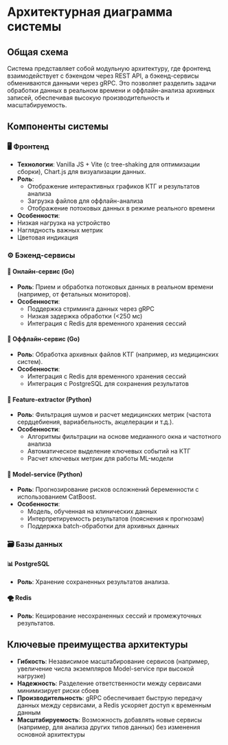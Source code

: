 # Архитектурная диаграмма системы

## Общая схема
Система представляет собой модульную архитектуру, где фронтенд взаимодействует с бэкендом через REST API, а бэкенд-сервисы обмениваются данными через gRPC. Это позволяет разделить задачи обработки данных в реальном времени и оффлайн-анализа архивных записей, обеспечивая высокую производительность и масштабируемость.

## Компоненты системы

### 🖥️ Фронтенд
- **Технологии**: Vanilla JS + Vite (с tree-shaking для оптимизации сборки), Chart.js для визуализации данных.
- **Роль**: 
  - Отображение интерактивных графиков КТГ и результатов анализа
  - Загрузка файлов для оффлайн-анализа
  - Отображение потоковых данных в режиме реального времени
- **Особенности**:
 - Низкая нагрузка на устройство
 - Наглядность важных метрик
 - Цветовая индикация

### ⚙️ Бэкенд-сервисы

#### 🚦 Онлайн-сервис (Go)
- **Роль**: Прием и обработка потоковых данных в реальном времени (например, от фетальных мониторов).
- **Особенности**:
  - Поддержка стриминга данных через gRPC
  - Низкая задержка обработки (<250 мс)
  - Интеграция с Redis для временного хранения сессий

#### 📁 Оффлайн-сервис (Go)
- **Роль**: Обработка архивных файлов КТГ (например, из медицинских систем).
- **Особенности**:
  - Интеграция с Redis для временного хранения сессий
  - Интеграция с PostgreSQL для сохранения результатов

#### 🧮 Feature-extractor (Python)
- **Роль**: Фильтрация шумов и расчет медицинских метрик (частота сердцебиения, вариабельность, акцелерации и т.д.).
- **Особенности**:
  - Алгоритмы фильтрации на основе медианного окна и частотного анализа
  - Автоматическое выделение ключевых событий на КТГ
  - Расчет ключевых метрик для работы ML-модели

#### 🤖 Model-service (Python)
- **Роль**: Прогнозирование рисков осложнений беременности с использованием CatBoost.
- **Особенности**:
  - Модель, обученная на клинических данных
  - Интерпретируемость результатов (пояснения к прогнозам)
  - Поддержка batch-обработки для архивных данных

### 🗃️ Базы данных

#### 📊 PostgreSQL
- **Роль**: Хранение сохраненных результатов анализа.

#### 🌪️ Redis
- **Роль**: Кеширование несохраненных сессий и промежуточных результатов.

## Ключевые преимущества архитектуры
- **Гибкость**: Независимое масштабирование сервисов (например, увеличение числа экземпляров Model-service при высокой нагрузке)
- **Надежность**: Разделение ответственности между сервисами минимизирует риски сбоев
- **Производительность**: gRPC обеспечивает быструю передачу данных между сервисами, а Redis ускоряет доступ к временным данным
- **Масштабируемость**: Возможность добавлять новые сервисы (например, для анализа других типов данных) без изменения основной архитектуры